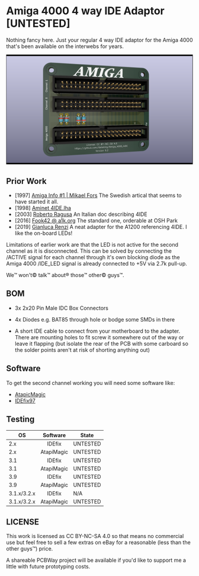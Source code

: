 # Amiga 4000 4 way IDE Adaptor [UNTESTED]

Nothing fancy here.  Just your regular 4 way IDE adaptor for the Amiga 4000
that's been available on the interwebs for years.

![PCB 3D Model](Amiga_4000_4IDE.png "PCB 3D Model")

## Prior Work

* [1997] [Amiga Info #1 | Mikael Fors](https://dmzarkivet.se/pager.cfm?issue=199701&page=36&ai=1) The Swedish artical that seems to have started it all.
* [1998] [Aminet 4IDE.lha](https://aminet.net/package/docs/hard/4IDE)
* [2003] [Roberto Ragusa](https://web.archive.org/web/20201101015014/https://members.xoom.virgilio.it/amigazette/numero_01/4ide.html) An Italian doc describing 4IDE
* [2016] [Fook42 @ a1k.org](https://www.a1k.org/forum/index.php?threads/57103/) The standard one, orderable at OSH Park
* [2019] [Gianluca Renzi](https://github.com/gianlucarenzi/4IDEAdapter) A neat
adapter for the A1200 referencing 4IDE.  I like the on-board LEDs!

Limitations of earlier work are that the LED is not active for the second channel
as it is disconnected.  This can be solved by connecting the /ACTIVE signal for
each channel through it's own blocking diode as the Amiga 4000 /IDE_LED signal
is already connected to +5V via 2.7k pull-up.

We™ won't© talk™ about® those™ other© guys™.

## BOM

* 3x 2x20 Pin Male IDC Box Connectors
* 4x Diodes e.g. BAT85 through hole or bodge some SMDs in there

* A short IDE cable to connect from your motherboard to the adapter.  There are
mounting holes to fit screw it somewhere out of the way or leave it flapping
(but isolate the rear of the PCB with some carboard so the solder points aren't
at risk of shorting anything out)

## Software

To get the second channel working you will need some software like:
* [AtapicMagic](https://aminet.net/package/driver/media/AtapiMagic)
* [IDEfix97](http://aminet.net/package/driver/media/IDEfix97.lha)

## Testing

| OS            | Software      | State    |
| ------------- |:-------------:|----------|
| 2.x           | IDEfix        | UNTESTED |
| 2.x           | AtapiMagic    | UNTESTED |
| 3.1           | IDEfix        | UNTESTED |
| 3.1           | AtapiMagic    | UNTESTED |
| 3.9           | IDEfix        | UNTESTED |
| 3.9           | AtapiMagic    | UNTESTED |
| 3.1.x/3.2.x   | IDEfix        | N/A      |
| 3.1.x/3.2.x   | AtapiMagic    | UNTESTED |

## LICENSE

This work is licensed as CC BY-NC-SA 4.0 so that means no commercial use but
feel free to sell a few extras on eBay for a reasonable (less than the other
guys™) price.

A shareable PCBWay project will be available if you'd like to support me a
little with future prototyping costs.
